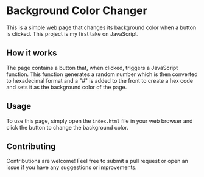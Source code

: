 # Background Color Changer

This is a simple web page that changes its background color when a button is clicked. This project is my first take on JavaScript.

## How it works

The page contains a button that, when clicked, triggers a JavaScript function. This function generates a random number which is then converted to hexadecimal format and a "#" is added to the front to create a hex code and sets it as the background color of the page.

## Usage

To use this page, simply open the `index.html` file in your web browser and click the button to change the background color.

## Contributing

Contributions are welcome! Feel free to submit a pull request or open an issue if you have any suggestions or improvements.
